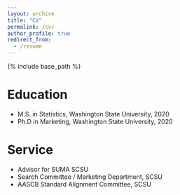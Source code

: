 ```yaml
---
layout: archive
title: "CV"
permalink: /cv/
author_profile: true
redirect_from:
  - /resume
---
```


{% include base_path %}

Education
======
* M.S. in Statistics, Washington State University, 2020
* Ph.D in Marketing, Washington State University, 2020
  
Service 
======
* Advisor for SUMA SCSU
* Search Committee / Marketing Department, SCSU
* AASCB Standard Alignment Committee, SCSU
